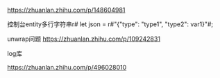 https://zhuanlan.zhihu.com/p/148604981

控制台entity多行字符串r#
let json = r#"{"type": "type1", "type2": var1}"#;

unwrap问题
https://zhuanlan.zhihu.com/p/109242831



log库

https://zhuanlan.zhihu.com/p/496028010

<!-- 地图绘制验证码 众包 -->
<!-- 如何更像一个spring  无论前后端还是客户端   思考 -->
<!-- 考虑前后端单向http请求和websocket综合 -->
<!-- 本地模拟这种http单向？？还是直接用信号封好类似websocket？？？ -->


<!-- 最后甚至考虑一次打两个包  桌面端和web端融合 -->
<!-- 考虑用户数据库和后端数据库的综合？？？数据同步问题，打包时同步问题？？？ -->
